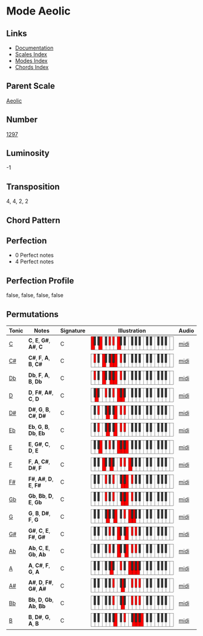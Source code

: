 # Mode Aeolic

## Links

- [Documentation](README.md)
- [Scales Index](Scales.md)
- [Modes Index](Modes.md)
- [Chords Index](Chords.md)

## Parent Scale

[Aeolic](ScaleAeolic.md)

## Number

[1297](https://ianring.com/musictheory/scales/1297)

## Luminosity

-1

## Transposition

4, 4, 2, 2

## Chord Pattern



## Perfection

- 0 Perfect notes
- 4 Perfect notes

## Perfection Profile

false, false, false, false

## Permutations

| Tonic | Notes | Signature | Illustration | Audio |
|-------|-------|-----------|--------------|-------|
| [C](ModeCNaturalAeolic.md) | **C**, **E**, **G#**, **A#**, **C** | C | ![CNaturalAeolic](ModeCNaturalAeolic.png) | [midi](https://github.com/edipermadi/music/blob/main/docs/ModeCNaturalAeolic.mid?raw=true) |
| [C#](ModeCSharpAeolic.md) | **C#**, **F**, **A**, **B**, **C#** | C | ![CSharpAeolic](ModeCSharpAeolic.png) | [midi](https://github.com/edipermadi/music/blob/main/docs/ModeCSharpAeolic.mid?raw=true) |
| [Db](ModeDFlatAeolic.md) | **Db**, **F**, **A**, **B**, **Db** | C | ![DFlatAeolic](ModeDFlatAeolic.png) | [midi](https://github.com/edipermadi/music/blob/main/docs/ModeDFlatAeolic.mid?raw=true) |
| [D](ModeDNaturalAeolic.md) | **D**, **F#**, **A#**, **C**, **D** | C | ![DNaturalAeolic](ModeDNaturalAeolic.png) | [midi](https://github.com/edipermadi/music/blob/main/docs/ModeDNaturalAeolic.mid?raw=true) |
| [D#](ModeDSharpAeolic.md) | **D#**, **G**, **B**, **C#**, **D#** | C | ![DSharpAeolic](ModeDSharpAeolic.png) | [midi](https://github.com/edipermadi/music/blob/main/docs/ModeDSharpAeolic.mid?raw=true) |
| [Eb](ModeEFlatAeolic.md) | **Eb**, **G**, **B**, **Db**, **Eb** | C | ![EFlatAeolic](ModeEFlatAeolic.png) | [midi](https://github.com/edipermadi/music/blob/main/docs/ModeEFlatAeolic.mid?raw=true) |
| [E](ModeENaturalAeolic.md) | **E**, **G#**, **C**, **D**, **E** | C | ![ENaturalAeolic](ModeENaturalAeolic.png) | [midi](https://github.com/edipermadi/music/blob/main/docs/ModeENaturalAeolic.mid?raw=true) |
| [F](ModeFNaturalAeolic.md) | **F**, **A**, **C#**, **D#**, **F** | C | ![FNaturalAeolic](ModeFNaturalAeolic.png) | [midi](https://github.com/edipermadi/music/blob/main/docs/ModeFNaturalAeolic.mid?raw=true) |
| [F#](ModeFSharpAeolic.md) | **F#**, **A#**, **D**, **E**, **F#** | C | ![FSharpAeolic](ModeFSharpAeolic.png) | [midi](https://github.com/edipermadi/music/blob/main/docs/ModeFSharpAeolic.mid?raw=true) |
| [Gb](ModeGFlatAeolic.md) | **Gb**, **Bb**, **D**, **E**, **Gb** | C | ![GFlatAeolic](ModeGFlatAeolic.png) | [midi](https://github.com/edipermadi/music/blob/main/docs/ModeGFlatAeolic.mid?raw=true) |
| [G](ModeGNaturalAeolic.md) | **G**, **B**, **D#**, **F**, **G** | C | ![GNaturalAeolic](ModeGNaturalAeolic.png) | [midi](https://github.com/edipermadi/music/blob/main/docs/ModeGNaturalAeolic.mid?raw=true) |
| [G#](ModeGSharpAeolic.md) | **G#**, **C**, **E**, **F#**, **G#** | C | ![GSharpAeolic](ModeGSharpAeolic.png) | [midi](https://github.com/edipermadi/music/blob/main/docs/ModeGSharpAeolic.mid?raw=true) |
| [Ab](ModeAFlatAeolic.md) | **Ab**, **C**, **E**, **Gb**, **Ab** | C | ![AFlatAeolic](ModeAFlatAeolic.png) | [midi](https://github.com/edipermadi/music/blob/main/docs/ModeAFlatAeolic.mid?raw=true) |
| [A](ModeANaturalAeolic.md) | **A**, **C#**, **F**, **G**, **A** | C | ![ANaturalAeolic](ModeANaturalAeolic.png) | [midi](https://github.com/edipermadi/music/blob/main/docs/ModeANaturalAeolic.mid?raw=true) |
| [A#](ModeASharpAeolic.md) | **A#**, **D**, **F#**, **G#**, **A#** | C | ![ASharpAeolic](ModeASharpAeolic.png) | [midi](https://github.com/edipermadi/music/blob/main/docs/ModeASharpAeolic.mid?raw=true) |
| [Bb](ModeBFlatAeolic.md) | **Bb**, **D**, **Gb**, **Ab**, **Bb** | C | ![BFlatAeolic](ModeBFlatAeolic.png) | [midi](https://github.com/edipermadi/music/blob/main/docs/ModeBFlatAeolic.mid?raw=true) |
| [B](ModeBNaturalAeolic.md) | **B**, **D#**, **G**, **A**, **B** | C | ![BNaturalAeolic](ModeBNaturalAeolic.png) | [midi](https://github.com/edipermadi/music/blob/main/docs/ModeBNaturalAeolic.mid?raw=true) |
